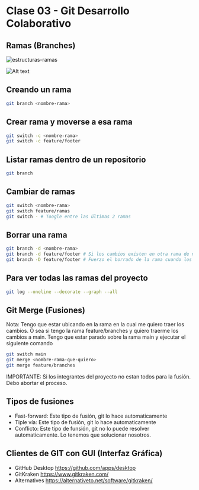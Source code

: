 # Clase 03 - Git Desarrollo Colaborativo

## Ramas (Branches)

![estructuras-ramas](_ref/basica.png)

![Alt text](_ref/avanzada.png)

## Creando un rama

```sh
git branch <nombre-rama>
```

## Crear rama y moverse a esa rama

```sh
git switch -c <nombre-rama>
git switch -c feature/footer
```

## Listar ramas dentro de un repositorio

```sh
git branch
```

## Cambiar de ramas

```sh
git switch <nombre-rama>
git switch feature/ramas
git switch - # Toogle entre las últimas 2 ramas
```

## Borrar una rama

```sh
git branch -d <nombre-rama>
git branch -d feature/footer # Si los cambios existen en otra rama de nuestro repositorio voy a poder borrar la rama sin problemas pero si no existen tengo que forzar el borrado de la rama.
git branch -D feature/footer # Fuerzo el borrado de la rama cuando los cambios (commits) que tengo dentro de la rama, no forman parte de alguna de las ramas.
```

## Para ver todas las ramas del proyecto

```sh
git log --oneline --decorate --graph --all
```

## Git Merge (Fusiones)

Nota: Tengo que estar ubicando en la rama en la cual me quiero traer los cambios. O sea si tengo la rama feature/branches y quiero traerme los cambios a main. Tengo que estar parado sobre la rama main y ejecutar el siguiente comando

```sh
git switch main
git merge <nombre-rama-que-quiero>
git merge feature/branches
```

IMPORTANTE: Si los integrantes del proyecto no estan todos para la fusión. Debo abortar el proceso.

## Tipos de fusiones

* Fast-forward: Este tipo de fusión, git lo hace automaticamente
* Tiple vía: Este tipo de fusión, git lo hace automaticamente
* Conflicto: Este tipo de funsión, git no lo puede resolver automaticamente. Lo tenemos que solucionar nosotros.

## Clientes de GIT con GUI (Interfaz Gráfica)

* GitHub Desktop <https://github.com/apps/desktop>
* GitKraken <https://www.gitkraken.com/>
* Alternatives <https://alternativeto.net/software/gitkraken/>
